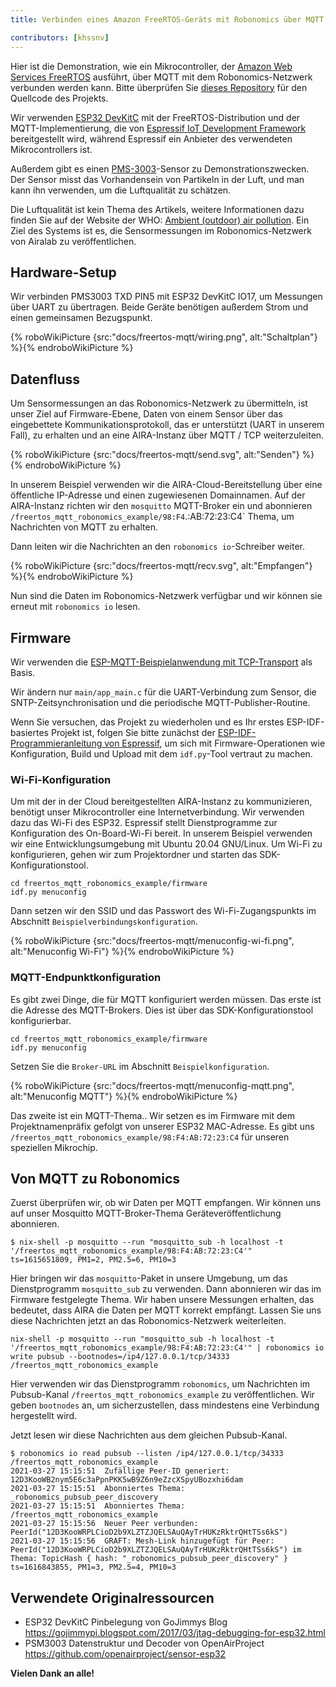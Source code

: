 ```yaml
---
title: Verbinden eines Amazon FreeRTOS-Geräts mit Robonomics über MQTT

contributors: [khssnv]
---
```


Hier ist die Demonstration, wie ein Mikrocontroller, der [Amazon Web Services FreeRTOS](https://aws.amazon.com/freertos/) ausführt, über MQTT mit dem Robonomics-Netzwerk verbunden werden kann. Bitte überprüfen Sie [dieses Repository](http://github.com/khssnv/freertos_mqtt_robonomics_example) für den Quellcode des Projekts.

Wir verwenden [ESP32 DevKitC](https://devices.amazonaws.com/detail/a3G0L00000AANtjUAH/ESP32-WROOM-32-DevKitC/) mit der FreeRTOS-Distribution und der MQTT-Implementierung, die von [Espressif IoT Development Framework](https://github.com/espressif/esp-idf) bereitgestellt wird, während Espressif ein Anbieter des verwendeten Mikrocontrollers ist.

Außerdem gibt es einen [PMS-3003](http://www.plantower.com/en/content/?107.html)-Sensor zu Demonstrationszwecken. Der Sensor misst das Vorhandensein von Partikeln in der Luft, und man kann ihn verwenden, um die Luftqualität zu schätzen.

Die Luftqualität ist kein Thema des Artikels, weitere Informationen dazu finden Sie auf der Website der WHO: [Ambient (outdoor) air pollution](https://www.who.int/news-room/fact-sheets/detail/ambient-(outdoor)-air-quality-and-health). Ein Ziel des Systems ist es, die Sensormessungen im Robonomics-Netzwerk von Airalab zu veröffentlichen.

## Hardware-Setup

Wir verbinden PMS3003 TXD PIN5 mit ESP32 DevKitC IO17, um Messungen über UART zu übertragen.
Beide Geräte benötigen außerdem Strom und einen gemeinsamen Bezugspunkt.

{% roboWikiPicture {src:"docs/freertos-mqtt/wiring.png", alt:"Schaltplan"} %}{% endroboWikiPicture %}

## Datenfluss

Um Sensormessungen an das Robonomics-Netzwerk zu übermitteln, ist unser Ziel auf Firmware-Ebene, Daten von einem Sensor über das eingebettete Kommunikationsprotokoll, das er unterstützt (UART in unserem Fall), zu erhalten und an eine AIRA-Instanz über MQTT / TCP weiterzuleiten.

{% roboWikiPicture {src:"docs/freertos-mqtt/send.svg", alt:"Senden"} %}{% endroboWikiPicture %}

In unserem Beispiel verwenden wir die AIRA-Cloud-Bereitstellung über eine öffentliche IP-Adresse und einen zugewiesenen Domainnamen.
Auf der AIRA-Instanz richten wir den `mosquitto` MQTT-Broker ein und abonnieren `/freertos_mqtt_robonomics_example/98:F4`.:AB:72:23:C4` Thema, um Nachrichten von MQTT zu erhalten.

Dann leiten wir die Nachrichten an den `robonomics io`-Schreiber weiter.

{% roboWikiPicture {src:"docs/freertos-mqtt/recv.svg", alt:"Empfangen"} %}{% endroboWikiPicture %}

Nun sind die Daten im Robonomics-Netzwerk verfügbar und wir können sie erneut mit `robonomics io` lesen.

## Firmware

Wir verwenden die [ESP-MQTT-Beispielanwendung mit TCP-Transport](https://github.com/espressif/esp-idf/tree/master/examples/protocols/mqtt/tcp) als Basis.

Wir ändern nur `main/app_main.c` für die UART-Verbindung zum Sensor, die SNTP-Zeitsynchronisation und die periodische MQTT-Publisher-Routine.

Wenn Sie versuchen, das Projekt zu wiederholen und es Ihr erstes ESP-IDF-basiertes Projekt ist, folgen Sie bitte zunächst der [ESP-IDF-Programmieranleitung von Espressif](https://docs.espressif.com/projects/esp-idf/en/latest/esp32/get-started/index.html#installation-step-by-step), um sich mit Firmware-Operationen wie Konfiguration, Build und Upload mit dem `idf.py`-Tool vertraut zu machen.

### Wi-Fi-Konfiguration

Um mit der in der Cloud bereitgestellten AIRA-Instanz zu kommunizieren, benötigt unser Mikrocontroller eine Internetverbindung.
Wir verwenden dazu das Wi-Fi des ESP32.
Espressif stellt Dienstprogramme zur Konfiguration des On-Board-Wi-Fi bereit.
In unserem Beispiel verwenden wir eine Entwicklungsumgebung mit Ubuntu 20.04 GNU/Linux.
Um Wi-Fi zu konfigurieren, gehen wir zum Projektordner und starten das SDK-Konfigurationstool.

```console
cd freertos_mqtt_robonomics_example/firmware
idf.py menuconfig
```

Dann setzen wir den SSID und das Passwort des Wi-Fi-Zugangspunkts im Abschnitt `Beispielverbindungskonfiguration`.

{% roboWikiPicture {src:"docs/freertos-mqtt/menuconfig-wi-fi.png", alt:"Menuconfig Wi-Fi"} %}{% endroboWikiPicture %}

### MQTT-Endpunktkonfiguration

Es gibt zwei Dinge, die für MQTT konfiguriert werden müssen.
Das erste ist die Adresse des MQTT-Brokers.
Dies ist über das SDK-Konfigurationstool konfigurierbar.

```console
cd freertos_mqtt_robonomics_example/firmware
idf.py menuconfig
```

Setzen Sie die `Broker-URL` im Abschnitt `Beispielkonfiguration`.

{% roboWikiPicture {src:"docs/freertos-mqtt/menuconfig-mqtt.png", alt:"Menuconfig MQTT"} %}{% endroboWikiPicture %}

Das zweite ist ein MQTT-Thema..
Wir setzen es im Firmware mit dem Projektnamenpräfix gefolgt von unserer ESP32 MAC-Adresse.
Es gibt uns `/freertos_mqtt_robonomics_example/98:F4:AB:72:23:C4` für unseren speziellen Mikrochip.

## Von MQTT zu Robonomics

Zuerst überprüfen wir, ob wir Daten per MQTT empfangen.
Wir können uns auf unser Mosquitto MQTT-Broker-Thema Geräteveröffentlichung abonnieren.

```console
$ nix-shell -p mosquitto --run "mosquitto_sub -h localhost -t '/freertos_mqtt_robonomics_example/98:F4:AB:72:23:C4'"
ts=1615651809, PM1=2, PM2.5=6, PM10=3
```

Hier bringen wir das `mosquitto`-Paket in unsere Umgebung, um das Dienstprogramm `mosquitto_sub` zu verwenden.
Dann abonnieren wir das im Firmware festgelegte Thema.
Wir haben unsere Messungen erhalten, das bedeutet, dass AIRA die Daten per MQTT korrekt empfängt.
Lassen Sie uns diese Nachrichten jetzt an das Robonomics-Netzwerk weiterleiten.

```console
nix-shell -p mosquitto --run "mosquitto_sub -h localhost -t '/freertos_mqtt_robonomics_example/98:F4:AB:72:23:C4'" | robonomics io write pubsub --bootnodes=/ip4/127.0.0.1/tcp/34333 /freertos_mqtt_robonomics_example
```

Hier verwenden wir das Dienstprogramm `robonomics`, um Nachrichten im Pubsub-Kanal `/freertos_mqtt_robonomics_example` zu veröffentlichen.
Wir geben `bootnodes` an, um sicherzustellen, dass mindestens eine Verbindung hergestellt wird.

Jetzt lesen wir diese Nachrichten aus dem gleichen Pubsub-Kanal.

```console
$ robonomics io read pubsub --listen /ip4/127.0.0.1/tcp/34333 /freertos_mqtt_robonomics_example
2021-03-27 15:15:51  Zufällige Peer-ID generiert: 12D3KooWB2nym5E6c3aPpnPKK5wB9Z6n9eZzcXSpyUBozxhi6dam
2021-03-27 15:15:51  Abonniertes Thema: _robonomics_pubsub_peer_discovery
2021-03-27 15:15:51  Abonniertes Thema: /freertos_mqtt_robonomics_example
2021-03-27 15:15:56  Neuer Peer verbunden: PeerId("12D3KooWRPLCioD2b9XLZTZJQELSAuQAyTrHUKzRktrQHtTSs6kS")
2021-03-27 15:15:56  GRAFT: Mesh-Link hinzugefügt für Peer: PeerId("12D3KooWRPLCioD2b9XLZTZJQELSAuQAyTrHUKzRktrQHtTSs6kS") im Thema: TopicHash { hash: "_robonomics_pubsub_peer_discovery" }
ts=1616843855, PM1=3, PM2.5=4, PM10=3
```

## Verwendete Originalressourcen

* ESP32 DevKitC Pinbelegung von GoJimmys Blog https://gojimmypi.blogspot.com/2017/03/jtag-debugging-for-esp32.html
* PSM3003 Datenstruktur und Decoder von OpenAirProject https://github.com/openairproject/sensor-esp32

**Vielen Dank an alle!**